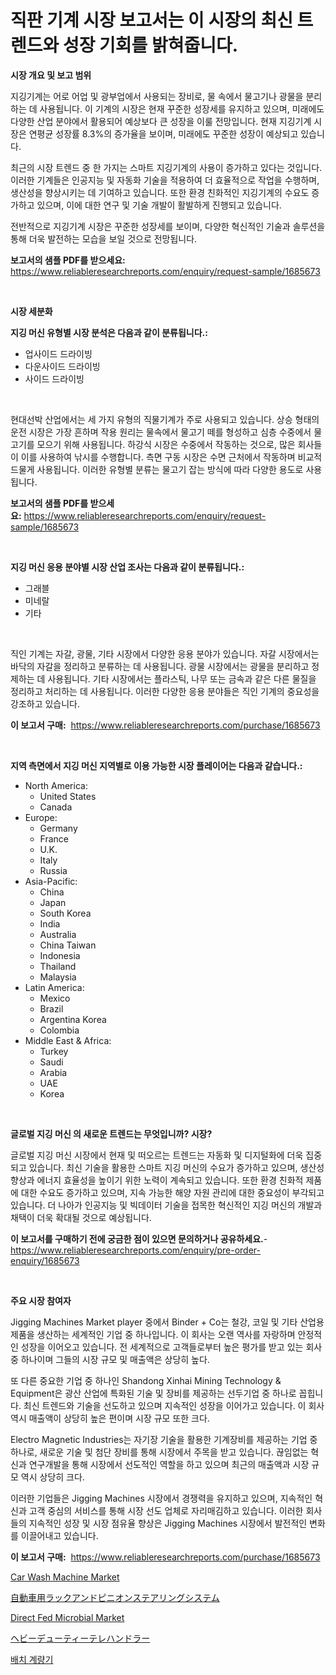 <p><h1>직판 기계 시장 보고서는 이 시장의 최신 트렌드와 성장 기회를 밝혀줍니다.</h1></p><p><strong>시장 개요 및 보고 범위</strong></p>
<p><p>지깅기계는 어로 어업 및 광부업에서 사용되는 장비로, 물 속에서 물고기나 광물을 분리하는 데 사용됩니다. 이 기계의 시장은 현재 꾸준한 성장세를 유지하고 있으며, 미래에도 다양한 산업 분야에서 활용되어 예상보다 큰 성장을 이룰 전망입니다. 현재 지깅기계 시장은 연평균 성장률 8.3%의 증가율을 보이며, 미래에도 꾸준한 성장이 예상되고 있습니다.</p><p>최근의 시장 트렌드 중 한 가지는 스마트 지깅기계의 사용이 증가하고 있다는 것입니다. 이러한 기계들은 인공지능 및 자동화 기술을 적용하여 더 효율적으로 작업을 수행하며, 생산성을 향상시키는 데 기여하고 있습니다. 또한 환경 친화적인 지깅기계의 수요도 증가하고 있으며, 이에 대한 연구 및 기술 개발이 활발하게 진행되고 있습니다.</p><p>전반적으로 지깅기계 시장은 꾸준한 성장세를 보이며, 다양한 혁신적인 기술과 솔루션을 통해 더욱 발전하는 모습을 보일 것으로 전망됩니다.</p></p>
<p><strong>보고서의 샘플 PDF를 받으세요:</strong> <a href="https://www.reliableresearchreports.com/enquiry/request-sample/1685673">https://www.reliableresearchreports.com/enquiry/request-sample/1685673</a></p>
<p>&nbsp;</p>
<p><strong>시장 세분화</strong></p>
<p><strong>지깅 머신 유형별 시장 분석은 다음과 같이 분류됩니다.:</strong></p>
<p><ul><li>업사이드 드라이빙</li><li>다운사이드 드라이빙</li><li>사이드 드라이빙</li></ul></p>
<p>&nbsp;</p>
<p><p>현대선박 산업에서는 세 가지 유형의 직물기계가 주로 사용되고 있습니다. 상승 형태의 운전 시장은 가장 흔하며 작용 원리는 물속에서 물고기 떼를 형성하고 심층 수중에서 물고기를 모으기 위해 사용됩니다. 하강식 시장은 수중에서 작동하는 것으로, 많은 회사들이 이를 사용하여 낚시를 수행합니다. 측면 구동 시장은 수면 근처에서 작동하며 비교적 드물게 사용됩니다. 이러한 유형별 분류는 물고기 잡는 방식에 따라 다양한 용도로 사용됩니다.</p></p>
<p><strong>보고서의 샘플 PDF를 받으세요:</strong>&nbsp;<a href="https://www.reliableresearchreports.com/enquiry/request-sample/1685673">https://www.reliableresearchreports.com/enquiry/request-sample/1685673</a></p>
<p>&nbsp;</p>
<p><strong> 지깅 머신 응용 분야별 시장 산업 조사는 다음과 같이 분류됩니다.:</strong></p>
<p><ul><li>그래블</li><li>미네랄</li><li>기타</li></ul></p>
<p>&nbsp;</p>
<p><p>직인 기계는 자갈, 광물, 기타 시장에서 다양한 응용 분야가 있습니다. 자갈 시장에서는 바닥의 자갈을 정리하고 분류하는 데 사용됩니다. 광물 시장에서는 광물을 분리하고 정제하는 데 사용됩니다. 기타 시장에서는 플라스틱, 나무 또는 금속과 같은 다른 물질을 정리하고 처리하는 데 사용됩니다. 이러한 다양한 응용 분야들은 직인 기계의 중요성을 강조하고 있습니다.</p></p>
<p><strong>이 보고서 구매:</strong>&nbsp; <a href="https://www.reliableresearchreports.com/purchase/1685673">https://www.reliableresearchreports.com/purchase/1685673</a></p>
<p>&nbsp;</p>
<p><strong>지역 측면에서 지깅 머신 지역별로 이용 가능한 시장 플레이어는 다음과 같습니다.:</strong></p>
<p><ul>
    <li>
        North America:
        <ul>
            <li>United States</li>
            <li>Canada</li>
        </ul>
    </li>
    <li>
        Europe:
        <ul>
            <li>Germany</li>
            <li>France</li>
            <li>U.K.</li>
            <li>Italy</li>
            <li>Russia</li>
        </ul>
    </li>
    <li>
        Asia-Pacific:
        <ul>
            <li>China</li>
            <li>Japan</li>
            <li>South Korea</li>
            <li>India</li>
            <li>Australia</li>
            <li>China Taiwan</li>
            <li>Indonesia</li>
            <li>Thailand</li>
            <li>Malaysia</li>
        </ul>
    </li>
    <li>
        Latin America:
        <ul>
            <li>Mexico</li>
            <li>Brazil</li>
            <li>Argentina Korea</li>
            <li>Colombia</li>
        </ul>
    </li>
    <li>
        Middle East & Africa:
        <ul>
            <li>Turkey</li>
            <li>Saudi</li>
            <li>Arabia</li>
            <li>UAE</li>
            <li>Korea</li>
        </ul>
    </li>
    </ul></p>
<p>&nbsp;</p>
<p><strong>글로벌 지깅 머신 의 새로운 트렌드는 무엇입니까? 시장?</strong></p>
<p><p>글로벌 지깅 머신 시장에서 현재 및 떠오르는 트렌드는 자동화 및 디지털화에 더욱 집중되고 있습니다. 최신 기술을 활용한 스마트 지깅 머신의 수요가 증가하고 있으며, 생산성 향상과 에너지 효율성을 높이기 위한 노력이 계속되고 있습니다. 또한 환경 친화적 제품에 대한 수요도 증가하고 있으며, 지속 가능한 해양 자원 관리에 대한 중요성이 부각되고 있습니다. 더 나아가 인공지능 및 빅데이터 기술을 접목한 혁신적인 지깅 머신의 개발과 채택이 더욱 확대될 것으로 예상됩니다.</p></p>
<p><strong>이 보고서를 구매하기 전에 궁금한 점이 있으면 문의하거나 공유하세요.</strong>- <a href="https://www.reliableresearchreports.com/enquiry/pre-order-enquiry/1685673">https://www.reliableresearchreports.com/enquiry/pre-order-enquiry/1685673</a></p>
<p>&nbsp;</p>
<p><strong>주요 시장 참여자</strong></p>
<p><p>Jigging Machines Market player 중에서 Binder + Co는 철강, 코일 및 기타 산업용 제품을 생산하는 세계적인 기업 중 하나입니다. 이 회사는 오랜 역사를 자랑하며 안정적인 성장을 이어오고 있습니다. 전 세계적으로 고객들로부터 높은 평가를 받고 있는 회사 중 하나이며 그들의 시장 규모 및 매출액은 상당히 높다. </p><p>또 다른 중요한 기업 중 하나인 Shandong Xinhai Mining Technology & Equipment은 광산 산업에 특화된 기술 및 장비를 제공하는 선두기업 중 하나로 꼽힙니다. 최신 트렌드와 기술을 선도하고 있으며 지속적인 성장을 이어가고 있습니다. 이 회사 역시 매출액이 상당히 높은 편이며 시장 규모 또한 크다.</p><p>Electro Magnetic Industries는 자기장 기술을 활용한 기계장비를 제공하는 기업 중 하나로, 새로운 기술 및 첨단 장비를 통해 시장에서 주목을 받고 있습니다. 끊임없는 혁신과 연구개발을 통해 시장에서 선도적인 역할을 하고 있으며 최근의 매출액과 시장 규모 역시 상당히 크다.</p><p>이러한 기업들은 Jigging Machines 시장에서 경쟁력을 유지하고 있으며, 지속적인 혁신과 고객 중심의 서비스를 통해 시장 선도 업체로 자리매김하고 있습니다. 이러한 회사들의 지속적인 성장 및 시장 점유율 향상은 Jigging Machines 시장에서 발전적인 변화를 이끌어내고 있습니다.</p></p>
<p><strong>이 보고서 구매:</strong>&nbsp;&nbsp;<a href="https://www.reliableresearchreports.com/purchase/1685673">https://www.reliableresearchreports.com/purchase/1685673</a></p>
<p><p><a href="https://view.publitas.com/reportprime-1/car-wash-machine-market-size-reflecting-a-forecast-till-2031-market-by-type-by-application-and-by-geography/">Car Wash Machine Market</a></p><p><a href="https://github.com/efcvopdgkdx128/Market-Research-Report-List-1/blob/main/68952147846.md">自動車用ラックアンドピニオンステアリングシステム</a></p><p><a href="https://issuu.com/reportprime-2/docs/direct-fed-microbial-market-size-2030.pptx">Direct Fed Microbial Market</a></p><p><a href="https://github.com/hwbcz413288296/Market-Research-Report-List-1/blob/main/96289887847.md">ヘビーデューティーテレハンドラー</a></p><p><a href="https://github.com/fredrickeglers/Market-Research-Report-List-1/blob/main/50666357370.md">배치 계량기</a></p></p>
